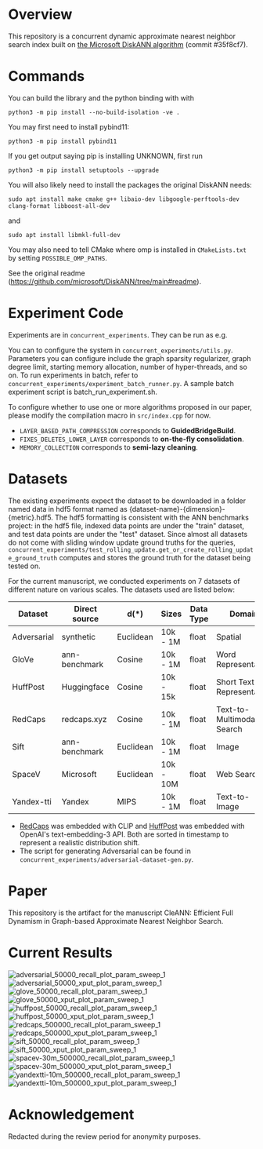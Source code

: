 # Overview 

This repository is a concurrent dynamic approximate nearest neighbor search index built on [the Microsoft DiskANN algorithm](https://github.com/microsoft/DiskANN) (commit #35f8cf7).

# Commands

You can build the library and the python binding with with
```
python3 -m pip install --no-build-isolation -ve .
```

You may first need to install pybind11:
```
python3 -m pip install pybind11
```

If you get output saying pip is installing UNKNOWN, first run
```
python3 -m pip install setuptools --upgrade
```

You will also likely need to install the packages the original DiskANN needs:
```
sudo apt install make cmake g++ libaio-dev libgoogle-perftools-dev clang-format libboost-all-dev
```
and
```
sudo apt install libmkl-full-dev
```
You may also need to tell CMake where omp is installed in `CMakeLists.txt` by setting `POSSIBLE_OMP_PATHS`.

See the original readme (https://github.com/microsoft/DiskANN/tree/main#readme).


# Experiment Code

Experiments are in `concurrent_experiments`. They can be run as e.g.

You can to configure the system in `concurrent_experiments/utils.py`. Parameters you can configure include the graph sparsity regularizer, graph degree limit, starting memory allocation, number of hyper-threads, and so on. 
To run experiments in batch, refer to `concurrent_experiments/experiment_batch_runner.py`. A sample batch experiment script is batch_run_experiment.sh.

To configure whether to use one or more algorithms proposed in our paper, please modify the compilation macro in `src/index.cpp` for now.
* `LAYER_BASED_PATH_COMPRESSION` corresponds to __GuidedBridgeBuild__.
* `FIXES_DELETES_LOWER_LAYER` corresponds to __on-the-fly consolidation__.
* `MEMORY_COLLECTION` corresponds to __semi-lazy cleaning__.

# Datasets

The existing experiments expect the dataset to be downloaded in a folder named data in hdf5 format named as {dataset-name}-{dimension}-{metric}.hdf5. The hdf5 formatting is consistent with the ANN benchmarks project: in the hdf5 file, indexed data points are under the "train" dataset, and test data points are under the "test" dataset. Since almost all datasets do not come with sliding window update ground truths for the queries, `concurrent_experiments/test_rolling_update.get_or_create_rolling_update_ground_truth` computes and stores the ground truth for the dataset being tested on.

For the current manuscript, we conducted experiments on 7 datasets of different nature on various scales. The datasets used are listed below:

|Dataset | Direct source | d(*)| Sizes| Data Type | Domain | Distribution Shift|
| -| -| -| -| -| -| -|
| Adversarial | synthetic | Euclidean | 10k - 1M | float | Spatial | ✅ |
| GloVe | ann-benchmark | Cosine | 10k - 1M | float | Word Representation | ❌ |
| HuffPost | Huggingface | Cosine | 10k - 15k | float | Short Text Representation | ✅ |
| RedCaps | redcaps.xyz | Cosine | 10k - 1M | float | Text-to-Multimodal Search| ✅ |
| Sift | ann-benchmark | Euclidean | 10k - 1M | float | Image | ❌ |
| SpaceV | Microsoft | Euclidean | 10k - 10M | float | Web Search | ✅ |
| Yandex-tti | Yandex | MIPS | 10k - 1M | float | Text-to-Image | ❌ |

* [RedCaps](https://zenodo.org/records/13137120) was embedded with CLIP and [HuffPost](https://zenodo.org/records/13137331) was embedded with OpenAI's text-embedding-3 API. Both are sorted in timestamp to represent a realistic distribution shift.
* The script for generating Adversarial can be found in `concurrent_experiments/adversarial-dataset-gen.py`.

# Paper

This repository is the artifact for the manuscript CleANN: Efficient Full Dynamism in Graph-based Approximate Nearest Neighbor Search.

# Current Results

![adversarial_50000_recall_plot_param_sweep_1](https://github.com/user-attachments/assets/e6901c0c-9251-4cbb-b453-b3490901e052 "Adversarial Recall")
![adversarial_50000_xput_plot_param_sweep_1](https://github.com/user-attachments/assets/0856b21f-536c-4fa7-bc94-223d3f526fe9 "Adversarial Throughput")
![glove_50000_recall_plot_param_sweep_1](https://github.com/user-attachments/assets/6f00f503-d538-43ed-99ec-790d679ce509 "GloVe Recall")
![glove_50000_xput_plot_param_sweep_1](https://github.com/user-attachments/assets/9d8d467e-ac19-4b6a-9f36-6ec5a20c412e "GloVe Throughput")
![huffpost_50000_recall_plot_param_sweep_1](https://github.com/user-attachments/assets/d5de2c31-36c4-4e77-ad6b-282e37a7c818 "HuffPost Recall")
![huffpost_50000_xput_plot_param_sweep_1](https://github.com/user-attachments/assets/4c513b28-ed79-4941-b5b0-7741c5770ad3 "HuffPost Throughput")
![redcaps_500000_recall_plot_param_sweep_1](https://github.com/user-attachments/assets/f81e8838-8d10-412b-8de4-734c35ec699e "RedCaps Recall")
![redcaps_500000_xput_plot_param_sweep_1](https://github.com/user-attachments/assets/a820e450-5940-4ab2-99f8-f19fe65038d3 "RedCaps Throughput")
![sift_50000_recall_plot_param_sweep_1](https://github.com/user-attachments/assets/5ebd99b6-2474-47af-a79d-002f6621a7ee "Sift Recall")
![sift_50000_xput_plot_param_sweep_1](https://github.com/user-attachments/assets/ef1cbdca-fdf1-490a-9b5e-7484afb22861 "Sift Throughput")
![spacev-30m_500000_recall_plot_param_sweep_1](https://github.com/user-attachments/assets/74654456-9fa6-4e58-a0ac-d313e28fa9ee "SpaceV Recall")
![spacev-30m_500000_xput_plot_param_sweep_1](https://github.com/user-attachments/assets/4f87b3bd-cde7-4ca2-8119-565c5194fe73 "SpaceV Throughput")
![yandextti-10m_500000_recall_plot_param_sweep_1](https://github.com/user-attachments/assets/3c9f89ee-5ea8-49d8-95e8-71787fa04fef "Yandex Recall")
![yandextti-10m_500000_xput_plot_param_sweep_1](https://github.com/user-attachments/assets/d1fefe9f-e114-49d4-bb40-9ef43192810e "Yandex Throughput")


# Acknowledgement
Redacted during the review period for anonymity purposes.
